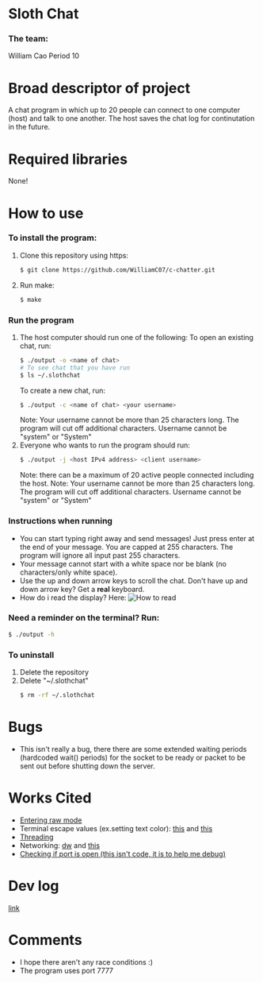 # Sloth Chat

### The team:
William Cao Period 10 

# Broad descriptor of project
A chat program in which up to 20 people can connect to one computer (host) and talk to one another. The host saves the chat log for continutation in the future.

# Required libraries
None!

# How to use
### To install the program:
1. Clone this repository using https:
    ```sh
    $ git clone https://github.com/WilliamC07/c-chatter.git
    ```
2. Run make:
    ```sh
    $ make
    ```
### Run the program
1. The host computer should run one of the following:
    To open an existing chat, run:
    ```sh
    $ ./output -o <name of chat> 
    # To see chat that you have run
    $ ls ~/.slothchat
    ```
    To create a new chat, run:
    ```sh
    $ ./output -c <name of chat> <your username>
    ```
    Note: Your username cannot be more than 25 characters long. The program will cut off additional characters. Username cannot be "system" or "System"
2. Everyone who wants to run the program should run:
    ```sh
    $ ./output -j <host IPv4 address> <client username>
    ```
    Note: there can be a maximum of 20 active people connected including the host.
    Note: Your username cannot be more than 25 characters long. The program will cut off additional characters. Username cannot be "system" or "System"

### Instructions when running
- You can start typing right away and send messages! Just press enter at the end of your message. You are capped at 255 characters. The program will ignore all input past 255 characters.
- Your message cannot start with a white space nor be blank (no characters/only white space).
- Use the up and down arrow keys to scroll the chat. Don't have up and down arrow key? Get a **real** keyboard.
- How do i read the display? Here:
![How to read](https://github.com/WilliamC07/c-chatter/blob/master/documentation/demo.png "How to read")

### Need a reminder on the terminal? Run:
```sh
$ ./output -h
```

### To uninstall
1. Delete the repository
2. Delete "~/.slothchat"
    ```sh
    $ rm -rf ~/.slothchat
    ```

# Bugs
- This isn't really a bug, there there are some extended waiting periods (hardcoded wait() periods) for the socket to be ready or packet to be sent out before shutting down the server.

# Works Cited
- [Entering raw mode](https://viewsourcecode.org/snaptoken/kilo/02.enteringRawMode.html)
- Terminal escape values (ex.setting text color): [this](https://stackoverflow.com/questions/1508490/erase-the-current-printed-console-line) and [this](http://www.climagic.org/mirrors/VT100_Escape_Codes.html)
- [Threading](https://www.geeksforgeeks.org/mutex-lock-for-linux-thread-synchronization/)
- Networking: [dw](https://github.com/mks65/dwsource/tree/master/networking) and [this](https://www.geeksforgeeks.org/tcp-server-client-implementation-in-c/)
- [Checking if port is open (this isn't code, it is to help me debug)](https://unix.stackexchange.com/questions/92608/how-can-i-tell-if-a-tcp-port-is-open-or-not)

# Dev log
[link](https://github.com/WilliamC07/c-chatter/blob/master/devlog.txt)

# Comments
- I hope there aren't any race conditions :)
- The program uses port 7777
